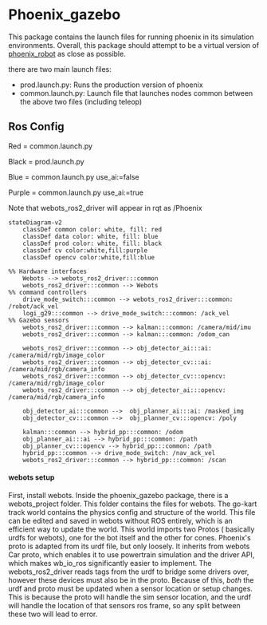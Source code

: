 # Phoenix_gazebo

This package contains the launch files for running phoenix in its simulation environments. Overall, this package
should attempt to be a virtual version of [phoenix_robot](phoenix_robot.md) as close as possible.

there are two main launch files:

- prod.launch.py: Runs the production version of phoenix
- common.launch.py: Launch file that launches nodes common between the above two files (including teleop)


## Ros Config

Red = common.launch.py

Black = prod.launch.py

Blue = common.launch.py use_ai:=false

Purple = common.launch.py use_ai:=true


Note that webots_ros2_driver will appear in rqt as /Phoenix

```mermaid
stateDiagram-v2
    classDef common color: white, fill: red
    classDef data color: white, fill: blue
    classDef prod color: white, fill: black
    classDef cv color:white,fill:purple
    classDef opencv color:white,fill:blue

%% Hardware interfaces
    Webots --> webots_ros2_driver:::common
    webots_ros2_driver:::common --> Webots
%% command controllers
    drive_mode_switch:::common --> webots_ros2_driver:::common: /robot/ack_vel
    logi_g29:::common --> drive_mode_switch:::common: /ack_vel
%% Gazebo sensors
    webots_ros2_driver:::common --> kalman:::common: /camera/mid/imu
    webots_ros2_driver:::common --> kalman:::common: /odom_can

    webots_ros2_driver:::common --> obj_detector_ai:::ai: /camera/mid/rgb/image_color
    webots_ros2_driver:::common --> obj_detector_cv:::ai: /camera/mid/rgb/camera_info
    webots_ros2_driver:::common --> obj_detector_cv:::opencv: /camera/mid/rgb/image_color
    webots_ros2_driver:::common --> obj_detector_ai:::opencv: /camera/mid/rgb/camera_info

    obj_detector_ai:::common -->  obj_planner_ai:::ai: /masked_img
    obj_detector_cv:::common -->  obj_planner_cv:::opencv: /poly

    kalman:::common --> hybrid_pp:::common: /odom
    obj_planner_ai:::ai --> hybrid_pp:::common: /path
    obj_planner_cv:::opencv --> hybrid_pp:::common: /path
    hybrid_pp:::common --> drive_mode_switch: /nav_ack_vel
    webots_ros2_driver:::common --> hybrid_pp:::common: /scan
```

#### webots setup

First, install webots. Inside the phoenix_gazebo package, there is a webots_project folder. This folder contains the
files for webots. The go-kart track world contains the physics config and structure of the world. This file can be
edited
and saved in webots without ROS entirely, which is an efficient way to update the world. This world imports two Protos (
basically urdfs for webots), one for the bot itself and the other for cones. Phoenix's proto is adapted from its urdf
file,
but only loosely. It inherits from webots Car proto, which enables it to use powertrain simulation and the driver API,
which makes wb_io_ros significantly easier to implement. The webots_ros2_driver reads tags from the urdf to bridge some
drivers over, however these devices must also be in the proto. Because of this, _both_ the urdf and proto must be
updated when a sensor location or setup changes. This is because the proto will handle the sim sensor location, and the
urdf will handle the location of that sensors ros frame, so any split between these two will lead to error.
